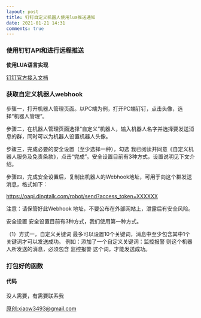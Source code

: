 ```yaml
---
layout: post
title: 钉钉自定义机器人使用lua推送通知
date: 2021-01-21 14:31
comments: true
---
```




### 使用钉钉API和进行远程推送


**使用LUA语言实现**

[钉钉官方接入文档](https://ding-doc.dingtalk.com/doc#/serverapi2/qf2nxq "钉钉官方接入文档")

### 获取自定义机器人webhook

步骤一，打开机器人管理页面。以PC端为例，打开PC端钉钉，点击头像，选择“机器人管理”。

步骤二，在机器人管理页面选择“自定义”机器人，输入机器人名字并选择要发送消息的群，同时可以为机器人设置机器人头像。

步骤三，完成必要的安全设置（至少选择一种），勾选 我已阅读并同意《自定义机器人服务及免责条款》，点击“完成”。安全设置目前有3种方式，设置说明见下文介绍。

步骤四，完成安全设置后，复制出机器人的Webhook地址，可用于向这个群发送消息，格式如下：

https://oapi.dingtalk.com/robot/send?access_token=XXXXXX

注意：请保管好此Webhook 地址，不要公布在外部网站上，泄露后有安全风险。

安全设置
安全设置目前有3种方式，我们使用第一种方式。

（1）方式一，自定义关键词
最多可以设置10个关键词，消息中至少包含其中1个关键词才可以发送成功。
例如：添加了一个自定义关键词：监控报警
则这个机器人所发送的消息，必须包含 监控报警 这个词，才能发送成功。


### 打包好的函数




#### 代码

<!------
```lua

function dtro(key,text,atphone,token,isall)
  isall=tostring(isall)
  --token=""
  urld="https://oapi.dingtalk.com/robot/send?access_token="..token
  data=([==[{
    "msgtype": "text", 
    "text": {
        "content": "]==]..key..text..[==["
    }, 
    "at": {
        "atMobiles": [
            "]==]..atphone..[==["
        ], 
        "isAtAll": ]==]..isall..[==[
    }
}]==])
  print(data)
  -- data=dump(data)
  data=tostring(data)
  require "import"
  import"http"
  header={
    ["User-Agent"]= "Mozilla/5.0 (Windows NT 7.1) AppleWebKit/537.36 (KHTML, like Gecko) Chrome/78.0.3904/developer/luoying/xiaow3493@Gmail",
    ["Content-Type"]="application/json"
  }
  Http.post(urld,data,cookie,"utf8",header,function(code,content)
    if code==200 then
      if (content:find("ok")) then
        -- print("OK#\n返回"..content)
        return content
      else
        -- print("错误#\n返回"..content)
        return content
      end
    else
      print('请求服务端失败'..code.."\n")
    end
  end)
end




--调用方法
--dtro(key,text,at,token,isall)
key="#你定义的关键字#"
text="测试成功"
token="机器人的key"
atphone="你在钉钉群里账号的注册号码"
dtro(key,text,atphone,token,false)
--最后这个false是是否艾特全体成员

```
------>

没人需要，有需要联系我

[原创:xiaow3493@gmail.com](mailto:xiaow3493@gmail.com)

